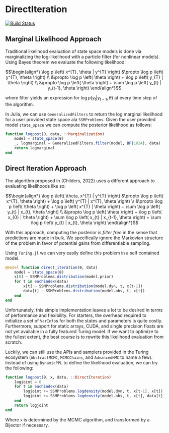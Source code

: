 # DirectIteration

[![Build Status](https://github.com/charlesknipp/DirectIteration.jl/actions/workflows/CI.yml/badge.svg?branch=main)](https://github.com/charlesknipp/DirectIteration.jl/actions/workflows/CI.yml?query=branch%3Amain)

## Marginal Likelihood Approach
Traditional likelihood evaluation of state space models is done via marginalizing the log-likelihood with a particle filter (for nonlinear models). Using Bayes theorem we evaluate the following likelihood:

```math
\begin{align*}
\log p \left( x^{T}, \theta | y^{T} \right) &\propto \log p \left( y^{T}, \theta \right) \\
&\propto \log p \left( \theta \right) + \log p \left( y_{T} | \theta \right) \\
&\propto \log p \left( \theta \right) + \sum \log p \left( y_{t} | y_{t-1}, \theta \right)
\end{align*}
```

where filter yields an expression for $\log p \left( y_{t} | y_{t-1}, \theta \right)$ at every time step of the algorithm.

In Julia, we can use `GeneralizedFilters` to return the log marginal likelihood for a user provided state space ala `SSMProblems`. Given the user provided model `state_space` we can compute the posterior likelihood as follows:

```julia
function logpost(θ, data, ::Marginalization)
	model = state_space(θ)
	_, logmarginal = GeneralisedFilters.filter(model, BF(1024), data)
	return logmarginal
end
```

## Direct Iteration Approach
The algorithm proposed in (Childers, 2022) uses a different approach to evaluating likelihoods like so:

```math
\begin{align*}
	\log p \left( \theta, x^{T} | y^{T} \right) &\propto \log p \left( x^{T}, \theta \right) + \log p \left( y^{T} | x^{T}, \theta \right) \\
	 &\propto \log p \left( \theta \right) + \log p \left( x^{T} | \theta \right) + \sum \log p \left( y_{t} | x_{t}, \theta \right) \\
	 &\propto \log p \left( \theta \right) + \log p \left( x_{0} | \theta \right) + \sum \log p \left( x_{t} | x_{t-1}, \theta \right) + \sum \log p \left( y_{t} | x_{t}, \theta \right)
\end{align*}
```

With this approach, computing the posterior is *filter free* in the sense that predictions are made in bulk. We specifically ignore the Markovian structure of the problem in favor of potential gains from differentiable sampling.

Using `Turing.jl` we can very easily define this problem in a self contained model.

```julia
@model function direct_iteration(θ, data)
    model = state_space(θ)
    x[0] ~ SSMProblems.distribution(model.prior)
    for t in eachindex(data)
        x[t] ~ SSMProblems.distribution(model.dyn, t, x[t-1])
        data[t] ~ SSMProblems.distribution(model.obs, t, x[t])
    end
end
```

Unfortunately, this simple implementation leaves a lot to be desired in terms of performance and flexibility. For starters, the overhead required to initialize a set of `VarInfo`s for both the states and parameters is quite costly. Furthermore, support for static arrays, CUDA, and single precision floats are not yet available in a fully featured Turing model. If we want to optimize to the fullest extent, the best course is to rewrite this likelihood evaluation from scratch.

Luckily, we can still use the APIs and samplers provided in the Turing ecosystem (`AbstractMCMC`, `MCMCChains`, and `AdvancedHMC` to name a few). Instead of using `DynamicPPL` to define the likelihood evaluation, we can try the following:

```julia
function logpost(θ, x, data, ::DirectIteration)
	logjoint = 0
	for t in eachindex(data)
		logjoint += SSMProblems.logdensity(model.dyn, t, x[t-1], x[t])
		logjoint += SSMProblems.logdensity(model.obs, t, x[t], data[t])
	end
	return logjoint
end
```

Where `x` is determined by the MCMC algorithm, and transformed by a Bijector if necessary.